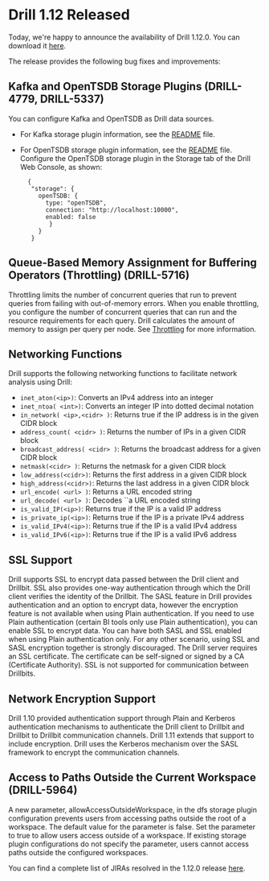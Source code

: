 # Drill 1.12 Released

Today, we're happy to announce the availability of Drill 1.12.0. You can download it [here](https://drill.apache.org/download/).

The release provides the following bug fixes and improvements:

## Kafka and OpenTSDB Storage Plugins (DRILL-4779, DRILL-5337)
You can configure Kafka and OpenTSDB as Drill data sources.  

- For Kafka storage plugin information, see the [README](https://github.com/apache/drill/blob/master/contrib/storage-kafka/README.md) file. 
- For OpenTSDB storage plugin information, see the [README](https://github.com/apache/drill/blob/master/contrib/storage-opentsdb/README.md) file. Configure the OpenTSDB storage plugin in the Storage tab of the Drill Web Console, as shown:  
   
        {
         "storage": {
           openTSDB: {
             type: "openTSDB",
             connection: "http://localhost:10000",
             enabled: false
              }
           }
         }   

## Queue-Based Memory Assignment for Buffering Operators (Throttling) (DRILL-5716)  
Throttling limits the number of concurrent queries that run to prevent queries from failing with out-of-memory errors. When you enable throttling, you configure the number of concurrent queries that can run and the resource requirements for each query. Drill calculates the amount of memory to assign per query per node. See [Throttling]({{site.baseurl}}/docs/throttling/) for more information. 



## Networking Functions  
Drill supports the following networking functions to facilitate network analysis using Drill:  

- `inet_aton(<ip>)`: Converts an IPv4 address into an integer
- `inet_ntoa( <int>)`: Converts an integer IP into dotted decimal notation
- `in_network( <ip>,<cidr> )`: Returns true if the IP address is in the given CIDR block
- `address_count( <cidr> )`: Returns the number of IPs in a given CIDR block
- `broadcast_address( <cidr> )`: Returns the broadcast address for a given CIDR block
- `netmask(<cidr> )`: Returns the netmask for a given CIDR block
- `low_address(<cidr>)`: Returns the first address in a given CIDR block
- `high_address(<cidr>)`: Returns the last address in a given CIDR block
- `url_encode( <url> )`: Returns a URL encoded string
- `url_decode( <url> )`: Decodes ``a URL encoded string
- `is_valid_IP(<ip>)`: Returns true if the IP is a valid IP address
- `is_private_ip(<ip>)`: Returns true if the IP is a private IPv4 address
- `is_valid_IPv4(<ip>)`: Returns true if the IP is a valid IPv4 address
- `is_valid_IPv6(<ip>)`: Returns true if the IP is a valid IPv6 address  
 
## SSL Support  
Drill supports SSL to encrypt data passed between the Drill client and Drillbit. SSL also provides one-way authentication through which the Drill client verifies the identity of the Drillbit. The SASL feature in Drill provides authentication and an option to encrypt data, however the encryption feature is not available when using Plain authentication. If you need to use Plain authentication (certain BI tools only use Plain authentication), you can enable SSL to encrypt data. You can have both SASL and SSL enabled when using Plain authentication only. For any other scenario, using SSL and SASL encryption together is strongly discouraged. The Drill server requires an SSL certificate. The certificate can be self-signed or signed by a CA (Certificate Authority). SSL is not supported for communication between Drillbits.  

## Network Encryption Support  
Drill 1.10 provided authentication support through Plain and Kerberos authentication mechanisms to authenticate the Drill client to Drillbit and Drillbit to Drillbit communication channels. Drill 1.11 extends that support to include encryption. Drill uses the Kerberos mechanism over the SASL framework to encrypt the communication channels. 


## Access to Paths Outside the Current Workspace (DRILL-5964)  
A new parameter, allowAccessOutsideWorkspace, in the dfs storage plugin configuration prevents users from accessing paths outside the root of a workspace. The default value for the parameter is false. Set the parameter to true to allow users access outside of a workspace. If existing storage plugin configurations do not specify the parameter, users cannot access paths outside the configured workspaces.


You can find a complete list of JIRAs resolved in the 1.12.0 release [here](https://issues.apache.org/jira/secure/ReleaseNote.jspa?version=12341087&styleName=Html&projectId=12313820&Create=Create&atl_token=A5KQ-2QAV-T4JA-FDED%7Cd194b12b906cd370f36d15e8af60a94592b89038%7Clin).

